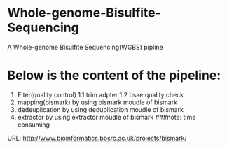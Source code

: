 # Whole-genome-Bisulfite-Sequencing
A Whole-genome Bisulfite Sequencing(WGBS) pipline
# Below is the content of the pipeline:

1. Fiter(quality control)
  1.1 trim adpter
  1.2 bsae quality check
2. mapping(bismark)
  by using bismark moudle of bismark
3. dedeuplication
  by using deduplication moudle of bismark
4. extractor
  by using extractor moudle of bismark
  ###note: time consuming
  
URL: http://www.bioinformatics.bbsrc.ac.uk/projects/bismark/
  

